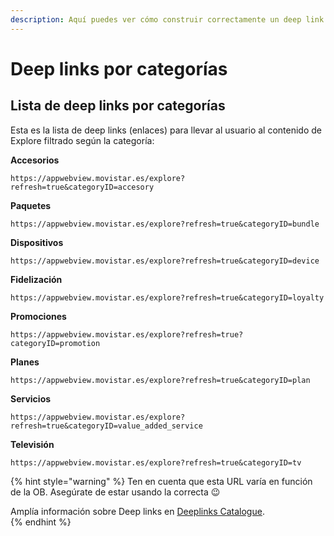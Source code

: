 ```yaml
---
description: Aquí puedes ver cómo construir correctamente un deep link para Explore
---
```


# Deep links por categorías

## Lista de deep links por categorías

Esta es la lista de deep links \(enlaces\) para llevar al usuario al contenido de Explore filtrado según la categoría:

**Accesorios**

`https://appwebview.movistar.es/explore?refresh=true&categoryID=accesory` 

**Paquetes**

`https://appwebview.movistar.es/explore?refresh=true&categoryID=bundle`

**Dispositivos**

`https://appwebview.movistar.es/explore?refresh=true&categoryID=device`

**Fidelización**

`https://appwebview.movistar.es/explore?refresh=true&categoryID=loyalty`

**Promociones**

`https://appwebview.movistar.es/explore?refresh=true?categoryID=promotion`

**Planes**

`https://appwebview.movistar.es/explore?refresh=true&categoryID=plan`

**Servicios**

`https://appwebview.movistar.es/explore?refresh=true&categoryID=value_added_service` 

**Televisión**

`https://appwebview.movistar.es/explore?refresh=true&categoryID=tv` 

{% hint style="warning" %}
Ten en cuenta que esta URL varía en función de la OB. Asegúrate de estar usando la correcta 😉 

Amplía información sobre Deep links en [Deeplinks Catalogue](https://tef-novum.gitbook.io/novum/develop/deeplinks-catalog).  
{% endhint %}

